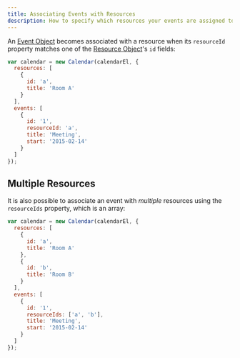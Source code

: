 ```yaml
---
title: Associating Events with Resources
description: How to specify which resources your events are assigned to.
---
```


An [Event Object](event-object) becomes associated with a resource when its `resourceId` property matches one of the [Resource Object](resource-object)'s `id` fields:

```js
var calendar = new Calendar(calendarEl, {
  resources: [
    {
      id: 'a',
      title: 'Room A'
    }
  ],
  events: [
    {
      id: '1',
      resourceId: 'a',
      title: 'Meeting',
      start: '2015-02-14'
    }
  ]
});
```

## Multiple Resources

It is also possible to associate an event with *multiple* resources using the `resourceIds` property, which is an array:

```js
var calendar = new Calendar(calendarEl, {
  resources: [
    {
      id: 'a',
      title: 'Room A'
    },
    {
      id: 'b',
      title: 'Room B'
    }
  ],
  events: [
    {
      id: '1',
      resourceIds: ['a', 'b'],
      title: 'Meeting',
      start: '2015-02-14'
    }
  ]
});
```

